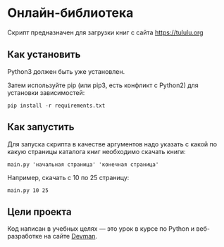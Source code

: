 # Онлайн-библиотека

Скрипт предназначен для загрузки книг с сайта https://tululu.org

## Как установить

Python3 должен быть уже установлен.

Затем используйте pip (или pip3, есть конфликт с Python2) для установки зависимостей:
  
  `pip install -r requirements.txt`
  
## Как запустить
Для запуска скрипта в качестве аргументов надо указать с какой по какую страницы каталога книг необходимо скачать книги:
   
  `main.py 'начальная страница' 'конечная страница'`
 
 Например, скачать с 10 по 25 страницу:
 
 `main.py 10 25`
 
 ## Цели проекта

Код написан в учебных целях — это урок в курсе по Python и веб-разработке на сайте [Devman](https://dvmn.org).
